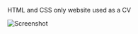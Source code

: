 HTML and CSS only website used as a CV

![Screenshot](https://repository-images.githubusercontent.com/924869498/9b69671b-29d6-46ee-b04f-ddd13f9f2697)
